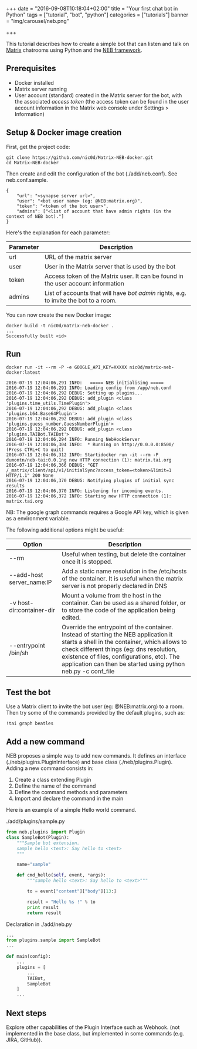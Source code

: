 +++
date = "2016-09-08T10:18:04+02:00"
title = "Your first chat bot in Python"
tags = ["tutorial", "bot", "python"]
categories = ["tutorials"]
banner = "img/carousel/neb.png"

+++

This tutorial describes how to create a simple bot that can listen and talk on [Matrix](https://matrix.org) chatrooms using Python and the [NEB framework](https://github.com/matrix-org/Matrix-NEB).

<!--more-->

## Prerequisites

* Docker installed
* Matrix server running
* User account (standard) created in the Matrix server for the bot, with the associated *access token* (the access token can be found in the user account information in the Matrix web console under Settings > Information)

## Setup & Docker image creation

First, get the project code:

```
git clone https://github.com/nic0d/Matrix-NEB-docker.git
cd Matrix-NEB-docker
```

Then create and edit the configuration of the bot (./add/neb.conf). See neb.conf.sample.

```
{
    "url": "<synapse server url>",
    "user": "<bot user name> (eg: @NEB:matrix.org)",
    "token": "<token of the bot user>",
    "admins": ["<list of account that have admin rights (in the context of NEB bot)."]    
}
```

Here's the explanation for each parameter:

| Parameter   | Description |
| ----------- | ----------- |
| url         | URL of the matrix server |
| user        | User in the Matrix server that is used by the bot |
| token       | Access token of the Matrix user. It can be found in the user account information |
| admins      | List of accounts that will have *bot admin* rights, e.g. to invite the bot to a room. |


You can now create the new Docker image:

```
docker build -t nic0d/matrix-neb-docker .
...
Successfully built <id>
```

## Run

```
docker run -it --rm -P -e GOOGLE_API_KEY=XXXXX nic0d/matrix-neb-docker:latest

2016-07-19 12:04:06,291 INFO:   ===== NEB initialising =====
2016-07-19 12:04:06,291 INFO: Loading config from /app/neb.conf
2016-07-19 12:04:06,292 DEBUG: Setting up plugins...
2016-07-19 12:04:06,292 DEBUG: add_plugin <class 'plugins.time_utils.TimePlugin'>
2016-07-19 12:04:06,292 DEBUG: add_plugin <class 'plugins.b64.Base64Plugin'>
2016-07-19 12:04:06,292 DEBUG: add_plugin <class 'plugins.guess_number.GuessNumberPlugin'>
2016-07-19 12:04:06,292 DEBUG: add_plugin <class 'plugins.TAIBot.TAIBot'>
2016-07-19 12:04:06,294 INFO: Running NebHookServer
2016-07-19 12:04:06,304 INFO:  * Running on http://0.0.0.0:8500/ (Press CTRL+C to quit)
2016-07-19 12:04:06,312 INFO: Startidocker run -it --rm -P dumontn/neb-tai:0.0.1ng new HTTP connection (1): matrix.tai.org
2016-07-19 12:04:06,366 DEBUG: "GET /_matrix/client/api/v1/initialSync?access_token=<token>&limit=1 HTTP/1.1" 200 None
2016-07-19 12:04:06,370 DEBUG: Notifying plugins of initial sync results
2016-07-19 12:04:06,370 INFO: Listening for incoming events.
2016-07-19 12:04:06,372 INFO: Starting new HTTP connection (1): matrix.tai.org
```

NB: The google graph commands requires a Google API key, which is given as a environment variable.

The following additional options might be useful:

| Option | Description |
| ------ | ----------- |
| --rm  | Useful when testing, but delete the container once it is stopped. |
| --add-host server_name:IP | Add a static name resolution in the /etc/hosts of the container. It is useful when the matrix server is not properly declared in DNS |
| -v host-dir:container-dir | Mount a volume from the host in the container. Can be used as a shared folder, or to store the code of the application being edited. |
| --entrypoint /bin/sh | Override the entrypoint of the container. Instead of starting the NEB application it starts a shell in the container, which allows to check different things (eg: dns resolution, existence of files, configurations, etc). The application can then be started using python neb.py -c conf_file

## Test the bot

Use a Matrix client to invite the bot user (eg: @NEB:matrix.org) to a room. Then try some of the commands provided by the default plugins, such as:

```
!tai graph beatles
```

## Add a new command

NEB proposes a simple way to add new commands. It defines an interface (./neb/plugins.PluginInterface) and base class (./neb/plugins.Plugin).
Adding a new command consists in:

1. Create a class extending Plugin
2. Define the name of the command
3. Define the command methods and parameters
4. Import and declare the command in the main

Here is an example of a simple Hello world command.

./add/plugins/sample.py
```python
from neb.plugins import Plugin
class SampleBot(Plugin):
    """Sample bot extension.
    sample hello <text>: Say hello to <text>
    """

    name="sample"

    def cmd_hello(self, event, *args):
        """sample hello <text>: Say hello to <text>"""

        to = event["content"]["body"][13:]

        result = "Hello %s !" % to
        print result
        return result
```

Declaration in ./add/neb.py
```python
...
from plugins.sample import SampleBot
...

def main(config):
    ...
    plugins = [
        ...
        TAIBot,
        SampleBot
    ]
    ...
```

## Next steps

Explore other capabilities of the Plugin Interface such as Webhook. (not implemented in the base class, but implemented in some commands (e.g. JIRA, GitHub)).
